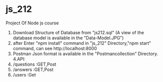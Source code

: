 # js_212
Project Of Node js course
1. Download Structure of Database from "js212.sql" (A view of the database model is available in the "Data-Model.JPG")
2. after Enter "npm install" command in "js_212" Directory,"npm start" command, can see http://localhost:8000
3. Postman Json format is available in  the "Postmancollection" Directory.
4.API: 
  1. /questions :GET,Post
  2. /answers :GET,Post
  3. /users :Get


